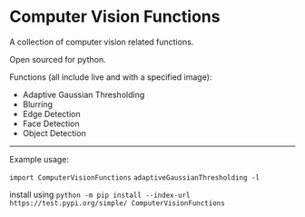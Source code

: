 # Computer Vision Functions

A collection of computer vision related functions.

Open sourced for python.

Functions (all include live and with a specified image):
* Adaptive Gaussian Thresholding
* Blurring
* Edge Detection
* Face Detection
* Object Detection

<hr/>
Example usage:

`import ComputerVisionFunctions`
`adaptiveGaussianThresholding -l`

install using `python -m pip install --index-url https://test.pypi.org/simple/ ComputerVisionFunctions`
